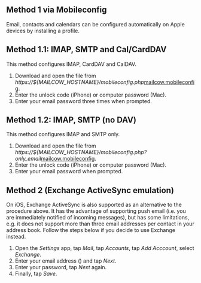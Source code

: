 ## Method 1 via Mobileconfig

Email, contacts and calendars can be configured automatically on Apple devices by installing a profile.

## Method 1.1: IMAP, SMTP and Cal/CardDAV

This method configures IMAP, CardDAV and CalDAV.

1. Download and open <span class="client_variables_unavailable">the file from <i>https://${MAILCOW_HOSTNAME}/mobileconfig.php</i></span><span class="client_variables_available"><a class="client_var_link" href="mobileconfig.php">mailcow.mobileconfig</a></span>.
2. Enter the unlock code (iPhone) or computer password (Mac).
3. Enter your email password three times when prompted.

## Method 1.2: IMAP, SMTP (no DAV)

This method configures IMAP and SMTP only.

1. Download and open <span class="client_variables_unavailable">the file from <i>https://${MAILCOW_HOSTNAME}/mobileconfig.php?only_email</i></span><span class="client_variables_available"><a class="client_var_link" href="mobileconfig.php?only_email">mailcow.mobileconfig</a></span>.
2. Enter the unlock code (iPhone) or computer password (Mac).
3. Enter your email password when prompted.

## Method 2 (Exchange ActiveSync emulation)

On iOS, Exchange ActiveSync is also supported as an alternative to the procedure above. It has the advantage of supporting push email (i.e. you are immediately notified of incoming messages), but has some limitations, e.g. it does not support more than three email addresses per contact in your address book. Follow the steps below if you decide to use Exchange instead.

1. Open the *Settings* app, tap *Mail*, tap *Accounts*, tap *Add Acccount*, select *Exchange*.
2. Enter your email address<span class="client_variables_available"> (<code><span class="client_var_email"></span></code>)</span> and tap *Next*.
3. Enter your password, tap *Next* again.
4. Finally, tap *Save*.

